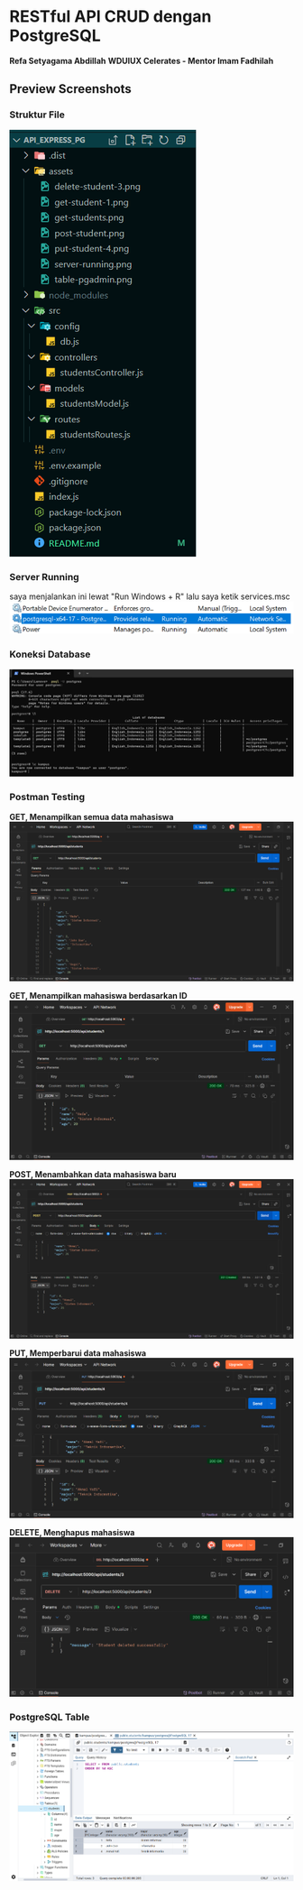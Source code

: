 # RESTful API CRUD dengan PostgreSQL
**Refa Setyagama Abdillah**
**WDUIUX Celerates - Mentor Imam Fadhilah**

## Preview Screenshots

### Struktur File
![Server Running](./assets/struktur-file.png)

### Server Running
saya menjalankan ini lewat "Run Windows + R" lalu saya ketik services.msc
![Server Running](./assets/server-running.png)

### Koneksi Database
![Server Running](./assets/koneksi.png)

### Postman Testing
**GET, Menampilkan semua data mahasiswa**
![Postman POST](./assets/get-students.png)

**GET, Menampilkan mahasiswa berdasarkan ID**
![Postman POST](./assets/get-student-1.png)

**POST, Menambahkan data mahasiswa baru**
![Postman POST](./assets/post-student.png)

**PUT, Memperbarui data mahasiswa**
![Postman POST](./assets/put-student-4.png)

**DELETE, Menghapus mahasiswa**
![Postman POST](./assets/delete-student-3.png)

### PostgreSQL Table
![PostgreSQL Table](./assets/table-pgadmin.png)
